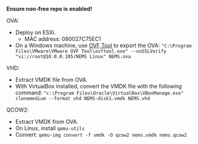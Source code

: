 **Ensure non-free repo is enabled!**

OVA:

- Deploy on ESXi.
  - MAC address: 080027C75EC1
- On a Windows machine, use [OVF Tool](https://my.vmware.com/group/vmware/details?downloadGroup=OVFTOOL430&productId=742) to export the OVA: `"C:\Program Files\VMware\VMware OVF Tool\ovftool.exe" --noSSLVerify "vi://root@10.0.0.105/NEMS Linux" NEMS.ova`

VHD:

- Extract VMDK file from OVA.
- With VirtualBox installed, convert the VMDK file with the following command: `"c:\Program Files\Oracle\VirtualBox\VBoxManage.exe" clonemedium --format vhd NEMS-disk1.vmdk NEMS.vhd`

QCOW2:
- Extract VMDK from OVA.
- On Linux, install `qemu-utils`
- Convert: `qemu-img convert -f vmdk -O qcow2 nems.vmdk nems.qcow2`
